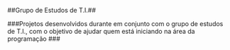 ##Grupo de Estudos de T.I.##

###Projetos desenvolvidos durante em conjunto com o grupo de estudos de T.I., com o objetivo de ajudar quem está iniciando na área da programação ###
